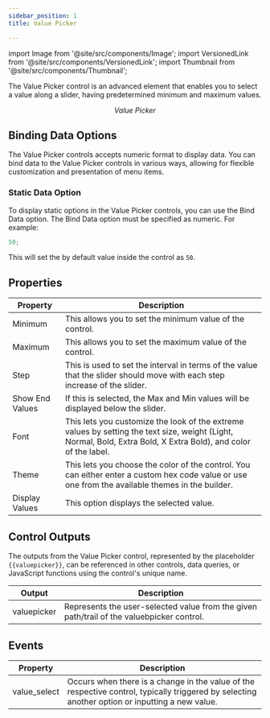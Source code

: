 ```yaml
---
sidebar_position: 1
title: Value Picker

---
```


import Image from '@site/src/components/Image'; import VersionedLink from '@site/src/components/VersionedLink'; import
Thumbnail from '@site/src/components/Thumbnail';


The Value Picker control is an advanced element that enables you to select a value along a slider, having predetermined minimum and maximum values.


<figure>
  <Thumbnail src="/img/reference/controls/value-picker/preview.jpeg" alt="Value Picker" />
  <figcaption align = "center"><i>Value Picker</i></figcaption>
</figure>

## Binding Data Options

The Value Picker controls accepts numeric format to display data. You can bind data to the Value Picker controls in various
ways, allowing for flexible customization and presentation of menu items.

### Static Data Option

To display static options in the Value Picker controls, you can use the Bind Data option. The Bind Data option must be
specified as numeric. For example:

```js
50;
```

This will set the by default value inside the control as `50`.

## Properties

| Property           | Description                                                                                      |
|-------------------|--------------------------------------------------------------------------------------------------|
| Minimum           | This allows you to set the minimum value of the control.                                         |
| Maximum           | This allows you to set the maximum value of the control.                                         |
| Step              | This is used to set the interval in terms of the value that the slider should move with each step increase of the slider. |
| Show End Values   | If this is selected, the Max and Min values will be displayed below the slider.                |
| Font              | This lets you customize the look of the extreme values by setting the text size, weight (Light, Normal, Bold, Extra Bold, X Extra Bold), and color of the label. |
| Theme             | This lets you choose the color of the control. You can either enter a custom hex code value or use one from the available themes in the builder. |
| Display Values    | This option displays the selected value.                                                        |


## Control Outputs

The outputs from the Value Picker control, represented by the placeholder `{{valuepicker}}`, can be referenced in other controls, data queries, or JavaScript functions using the control's unique name.

| Output       | Description                                                                                                  |
|--------------|--------------------------------------------------------------------------------------------------------------|
| valuepicker    | Represents the user-selected value from the given path/trail of the valuebpicker control.                        |


## Events


| Property     | Description                                                                                                                              |
|--------------|------------------------------------------------------------------------------------------------------------------------------------------|
| value_select | Occurs when there is a change in the value of the respective control, typically triggered by selecting another option or inputting a new value. |

